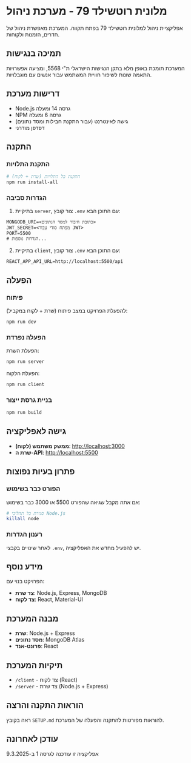 # מלונית רוטשילד 79 - מערכת ניהול

אפליקציית ניהול למלונית רוטשילד 79 בפתח תקווה. המערכת מאפשרת ניהול של חדרים, הזמנות ולקוחות.

## תמיכה בנגישות

המערכת תומכת באופן מלא בתקן הנגישות הישראלי ת"י 5568, ומציעה אפשרויות התאמה שונות לשיפור חוויית המשתמש עבור אנשים עם מוגבלויות.

## דרישות מערכת

- Node.js גרסה 14 ומעלה
- NPM גרסה 6 ומעלה
- גישה לאינטרנט (עבור התקנת חבילות ומסד נתונים)
- דפדפן מודרני

## התקנה

### התקנת התלויות

```bash
# התקנת כל התלויות (שרת + לקוח)
npm run install-all
```

### הגדרות סביבה

1. בתיקיית `server`, צור קובץ `.env` עם התוכן הבא:

```env
MONGODB_URI=<כתובת חיבור למסד הנתונים>
JWT_SECRET=<מפתח סודי עבור JWT>
PORT=5500
# הגדרות נוספות...
```

2. בתיקיית `client`, צור קובץ `.env` עם התוכן הבא:

```env
REACT_APP_API_URL=http://localhost:5500/api
```

## הפעלה

### פיתוח

להפעלת הפרויקט במצב פיתוח (שרת + לקוח במקביל):

```bash
npm run dev
```

### הפעלה נפרדת

הפעלת השרת:

```bash
npm run server
```

הפעלת הלקוח:

```bash
npm run client
```

### בניית גרסת ייצור

```bash
npm run build
```

## גישה לאפליקציה

- **ממשק משתמש (לקוח)**: [http://localhost:3000](http://localhost:3000)
- **שרת ה-API**: [http://localhost:5500](http://localhost:5500)

## פתרון בעיות נפוצות

### הפורט כבר בשימוש

אם אתה מקבל שגיאה שהפורט 5500 או 3000 כבר בשימוש:

```bash
# סגירת כל תהליכי Node.js
killall node
```

### רענון הגדרות

לאחר שינויים בקבצי `.env`, יש להפעיל מחדש את האפליקציה.

## מידע נוסף

הפרויקט בנוי עם:
- **צד שרת**: Node.js, Express, MongoDB
- **צד לקוח**: React, Material-UI

## מבנה המערכת

- **שרת**: Node.js + Express
- **מסד נתונים**: MongoDB Atlas
- **פרונט-אנד**: React

## תיקיות המערכת

- `/client` - צד לקוח (React)
- `/server` - צד שרת (Node.js + Express)

## הוראות התקנה והרצה

ראה בקובץ `SETUP.md` להוראות מפורטות להתקנה והפעלה של המערכת.

## עודכן לאחרונה
אפליקציה זו עודכנה לגרסה 1 ב-9.3.2025 